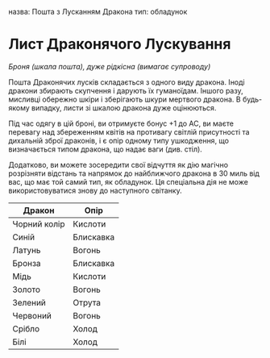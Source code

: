 назва: Пошта з Лусканням Дракона тип: обладунок

# Лист Драконячого Лускування
_Броня (шкала пошта), дуже рідкісна (вимагає супроводу)_

Пошта Драконячих лусків складається з одного виду дракона. Іноді дракони збирають скупчення і дарують їх гуманоїдам. Іншого разу, мисливці обережно шкіри і зберігають шкури мертвого дракона. В будь-якому випадку, листи зі шкалою дракона дуже оцінюються.

Під час одягу в цій броні, ви отримуєте бонус +1 до AC, ви маєте перевагу над збереженням квітів на противагу світлій присутності та дихальній зброї драконів, і є опір одному типу ушкодження, що визначається типом дракона, що надає ваги (див. стіл).

Додатково, ви можете зосередити свої відчуття як дію магічно розрізняти відстань та напрямок до найближчого дракона в 30 миль від вас, що має той самий тип, як обладунок. Ця спеціальна дія не може використовуватися знову до наступного світанку.

| Дракон       | Опір      |
| ------------ | --------- |
| Чорний колір | Кислоти   |
| Синій        | Блискавка |
| Латунь       | Вогонь    |
| Бронза       | Блискавка |
| Мідь         | Кислоти   |
| Золото       | Вогонь    |
| Зелений      | Отрута    |
| Червоний     | Вогонь    |
| Срібло       | Холод     |
| Білі         | Холод     |
